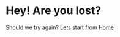 
<h1> Hey! Are you lost? </h1> Should we try again? Lets start from <a href="https://mysticwayfarer7.github.io/socblog/"> Home </a>

